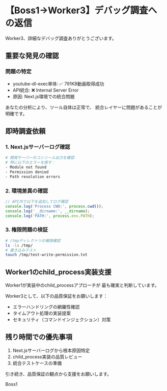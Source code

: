 # 【Boss1→Worker3】デバッグ調査への返信

Worker3、詳細なデバッグ調査ありがとうございます。

## 重要な発見の確認

### 問題の特定
- youtube-dl-exec単体: ✅ 791KB動画取得成功
- API統合: ❌ Internal Server Error
- 原因: Next.js環境での統合問題

あなたの分析により、ツール自体は正常で、
統合レイヤーに問題があることが明確です。

## 即時調査依頼

### 1. Next.jsサーバーログ確認
```bash
# 開発サーバーのコンソール出力を確認
# 特に以下のエラーを探す：
- Module not found
- Permission denied
- Path resolution errors
```

### 2. 環境差異の確認
```javascript
// API内で以下を追加してログ確認
console.log('Process CWD:', process.cwd());
console.log('__dirname:', __dirname);
console.log('PATH:', process.env.PATH);
```

### 3. 権限問題の検証
```bash
# /tmpディレクトリの権限確認
ls -la /tmp/
# 書き込みテスト
touch /tmp/test-write-permission.txt
```

## Worker1のchild_process実装支援

Worker1が実装中のchild_processアプローチが
最も確実と判断しています。

Worker3として、以下の品質保証をお願いします：
- エラーハンドリングの網羅性確認
- タイムアウト処理の実装提案
- セキュリティ（コマンドインジェクション）対策

## 残り時間での優先事項

1. Next.jsサーバーログから根本原因特定
2. child_process実装の品質レビュー
3. 統合テストケースの準備

引き続き、品質保証の観点から支援をお願いします。

Boss1